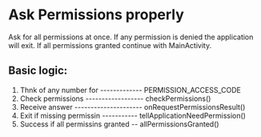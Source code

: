 # Ask Permissions properly

Ask for all permissions at once. If any permission is denied the application will exit. If all permissions granted continue with MainActivity.

## Basic logic:
1. Thnk of any number for ------------- PERMISSION_ACCESS_CODE
2. Check permissions ------------------ checkPermissions()
3. Receive answer --------------------- onRequestPermissionsResult()
4. Exit if missing permissin ----------- tellApplicationNeedPermission()
5. Success if all permissins granted -- allPermissionsGranted()
